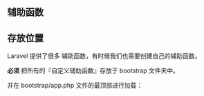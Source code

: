 ## 辅助函数

## 存放位置

Laravel 提供了很多 辅助函数，有时候我们也需要创建自己的辅助函数。

**必须** 把所有的『自定义辅助函数』存放于 bootstrap 文件夹中。

并在 bootstrap/app.php 文件的最顶部进行加载：

